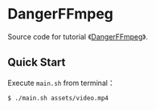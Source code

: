 # DangerFFmpeg

Source code for tutorial 《[DangerFFmpeg](https://clsrfish.github.io/2021/05/13/8cf36b195b05.html)》.


## Quick Start

Execute `main.sh` from terminal：

```shell
$ ./main.sh assets/video.mp4
```
